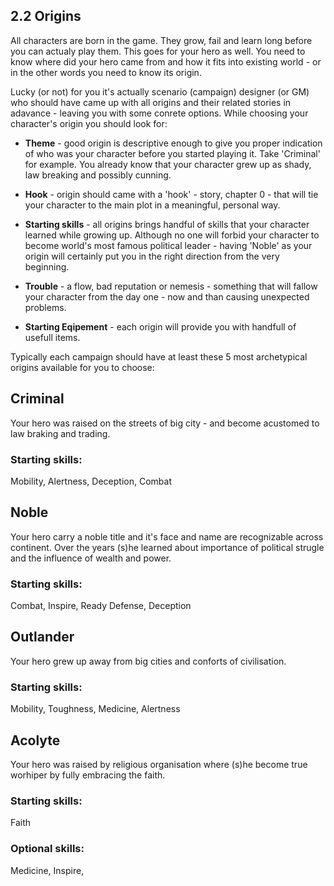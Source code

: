 ## **2.2 Origins**

All characters are born in the game. They grow, fail and learn long before you can actualy play them. This goes for your hero as well. You need to know where did your hero came from and how it fits into existing world - or in the other words you need to know its origin.

Lucky (or not) for you it's actually scenario (campaign) designer (or GM) who should have came up with all origins and their related stories in adavance - leaving you with some conrete options. While choosing your character's origin you should look for:

- **Theme** - good origin is descriptive enough to give you proper indication of who was your character before you started playing it. Take 'Criminal' for example. You already know that your character grew up as shady, law breaking and possibly cunning.

- **Hook** - origin should came with a 'hook' - story, chapter 0 - that will tie your character to the main plot in a meaningful, personal way.

- **Starting skills** - all origins brings handful of skills that your character learned while growing up. Although no one will forbid your character to become world's most famous political leader - having 'Noble' as your origin will certainly put you in the right direction from the very beginning.

- **Trouble** - a flow, bad reputation or nemesis - something that will fallow your character from the day one - now and than causing unexpected problems.

- **Starting Eqipement** - each origin will provide you with handfull of usefull items.

Typically each campaign should have at least these 5 most archetypical origins available for you to choose:

## **Criminal**
Your hero was raised on the streets of big city - and become acustomed to law braking and trading.

### Starting skills:
Mobility, Alertness, Deception, Combat

## **Noble**
Your hero carry a noble title and it's face and name are recognizable across continent. Over the years (s)he learned about importance of political strugle and the influence of wealth and power.

### Starting skills:
Combat, Inspire, Ready Defense, Deception

## **Outlander**
Your hero grew up away from big cities and conforts of civilisation.

### Starting skills:

Mobility, Toughness, Medicine, Alertness

## **Acolyte**
Your hero was raised by religious organisation where (s)he become true worhiper by fully embracing the faith.

### Starting skills:
Faith

### Optional skills:
Medicine, Inspire, 

